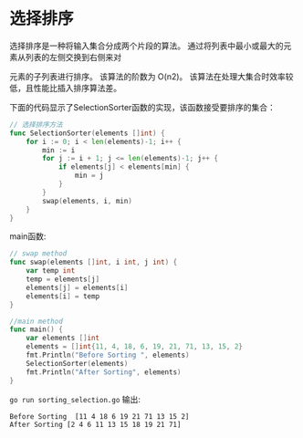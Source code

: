 # 选择排序

选择排序是一种将输入集合分成两个片段的算法。 通过将列表中最小或最大的元素从列表的左侧交换到右侧来对

元素的子列表进行排序。 该算法的阶数为 O(n2)。 该算法在处理大集合时效率较低，且性能比插入排序算法差。

下面的代码显示了SelectionSorter函数的实现，该函数接受要排序的集合：

``` go
// 选择排序方法
func SelectionSorter(elements []int) {
	for i := 0; i < len(elements)-1; i++ {
		min := i
		for j := i + 1; j <= len(elements)-1; j++ {
			if elements[j] < elements[min] {
				min = j
			}
		}
		swap(elements, i, min)
	}
}
```

main函数:

``` go
// swap method
func swap(elements []int, i int, j int) {
	var temp int
	temp = elements[j]
	elements[j] = elements[i]
	elements[i] = temp
}

//main method
func main() {
	var elements []int
	elements = []int{11, 4, 18, 6, 19, 21, 71, 13, 15, 2}
	fmt.Println("Before Sorting ", elements)
	SelectionSorter(elements)
	fmt.Println("After Sorting", elements)
}
```

`go run sorting_selection.go` 输出:

```
Before Sorting  [11 4 18 6 19 21 71 13 15 2]
After Sorting [2 4 6 11 13 15 18 19 21 71]
```
